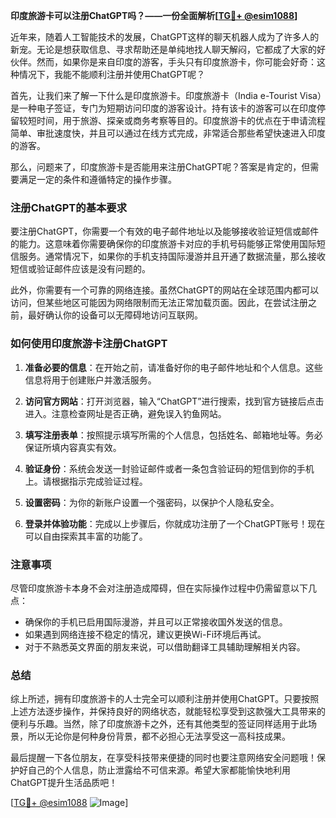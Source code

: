 **印度旅游卡可以注册ChatGPT吗？——一份全面解析[[TG💪+ @esim1088](https://t.me/s/esim1088)]**

近年来，随着人工智能技术的发展，ChatGPT这样的聊天机器人成为了许多人的新宠。无论是想获取信息、寻求帮助还是单纯地找人聊天解闷，它都成了大家的好伙伴。然而，如果你是来自印度的游客，手头只有印度旅游卡，你可能会好奇：这种情况下，我能不能顺利注册并使用ChatGPT呢？

首先，让我们来了解一下什么是印度旅游卡。印度旅游卡（India e-Tourist Visa）是一种电子签证，专门为短期访问印度的游客设计。持有该卡的游客可以在印度停留较短时间，用于旅游、探亲或商务考察等目的。印度旅游卡的优点在于申请流程简单、审批速度快，并且可以通过在线方式完成，非常适合那些希望快速进入印度的游客。

那么，问题来了，印度旅游卡是否能用来注册ChatGPT呢？答案是肯定的，但需要满足一定的条件和遵循特定的操作步骤。

### 注册ChatGPT的基本要求

要注册ChatGPT，你需要一个有效的电子邮件地址以及能够接收验证短信或邮件的能力。这意味着你需要确保你的印度旅游卡对应的手机号码能够正常使用国际短信服务。通常情况下，如果你的手机支持国际漫游并且开通了数据流量，那么接收短信或验证邮件应该是没有问题的。

此外，你需要有一个可靠的网络连接。虽然ChatGPT的网站在全球范围内都可以访问，但某些地区可能因为网络限制而无法正常加载页面。因此，在尝试注册之前，最好确认你的设备可以无障碍地访问互联网。

### 如何使用印度旅游卡注册ChatGPT

1. **准备必要的信息**：在开始之前，请准备好你的电子邮件地址和个人信息。这些信息将用于创建账户并激活服务。
   
2. **访问官方网站**：打开浏览器，输入“ChatGPT”进行搜索，找到官方链接后点击进入。注意检查网址是否正确，避免误入钓鱼网站。

3. **填写注册表单**：按照提示填写所需的个人信息，包括姓名、邮箱地址等。务必保证所填内容真实有效。

4. **验证身份**：系统会发送一封验证邮件或者一条包含验证码的短信到你的手机上。请根据指示完成验证过程。

5. **设置密码**：为你的新账户设置一个强密码，以保护个人隐私安全。

6. **登录并体验功能**：完成以上步骤后，你就成功注册了一个ChatGPT账号！现在可以自由探索其丰富的功能了。

### 注意事项

尽管印度旅游卡本身不会对注册造成障碍，但在实际操作过程中仍需留意以下几点：

- 确保你的手机已启用国际漫游，并且可以正常接收国外发送的信息。
- 如果遇到网络连接不稳定的情况，建议更换Wi-Fi环境后再试。
- 对于不熟悉英文界面的朋友来说，可以借助翻译工具辅助理解相关内容。

### 总结

综上所述，拥有印度旅游卡的人士完全可以顺利注册并使用ChatGPT。只要按照上述方法逐步操作，并保持良好的网络状态，就能轻松享受到这款强大工具带来的便利与乐趣。当然，除了印度旅游卡之外，还有其他类型的签证同样适用于此场景，所以无论你是何种身份背景，都不必担心无法享受这一高科技成果。

最后提醒一下各位朋友，在享受科技带来便捷的同时也要注意网络安全问题哦！保护好自己的个人信息，防止泄露给不可信来源。希望大家都能愉快地利用ChatGPT提升生活品质吧！

[[TG💪+ @esim1088](https://t.me/s/esim1088) ![Image](https://i.postimg.cc/4NQfJmqS/Snipaste-2025-05-13-00-14-12.png)]